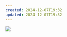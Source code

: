 ```yaml
---
created: 2024-12-07T19:32
updated: 2024-12-07T19:32
---
```

   

![](epub/我在北京送快递%20(胡安焉)%20(Z-Library)/images/cover.jpeg)